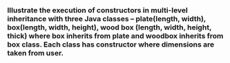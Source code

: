 ### Illustrate the execution of constructors in multi-level inheritance with three Java classes – plate(length, width), box(length, width, height), wood box (length, width, height, thick) where box inherits from plate and woodbox inherits from box class. Each class has constructor where dimensions are taken from user.